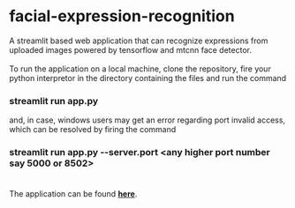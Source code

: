 # facial-expression-recognition
A streamlit based web application that can recognize expressions from uploaded images powered by tensorflow and mtcnn face detector.<br><br>
To run the application on a local machine, clone the repository, fire your python interpretor in the directory containing the files and run the command<br>
### **streamlit run app.py**<br>
and, in case, windows users may get an error regarding port invalid access, which can be resolved by firing the command
### **streamlit run app.py --server.port <any higher port number say 5000 or 8502>**<br><br>
The application can be found **<a href="https://facialexpressionrecognition771.herokuapp.com/"> here</a>**.
